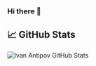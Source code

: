 ### Hi there 👋

<!--
**ivantipow/ivantipow** is a ✨ _special_ ✨ repository because its `README.md` (this file) appears on your GitHub profile.

Here are some ideas to get you started:

- 🔭 I’m currently working on ...
- 🌱 I’m currently learning ...
- 👯 I’m looking to collaborate on ...
- 🤔 I’m looking for help with ...
- 💬 Ask me about ...
- 📫 How to reach me: ...
- 😄 Pronouns: ...
- ⚡ Fun fact: ...
-->

## 📈 GitHub Stats

![Ivan Antipov GitHub Stats](https://github-readme-stats.vercel.app/api?username=ivantipow&count_private=true&hide=contribs&show_icons=true&theme=tokyonight)
<!--
![Top Langs](https://github-readme-stats.vercel.app/api/top-langs/?username=ivantipow&count_private=true&hide=tsql&langs_count=7&theme=tokyonight&layout=compact)
-->
